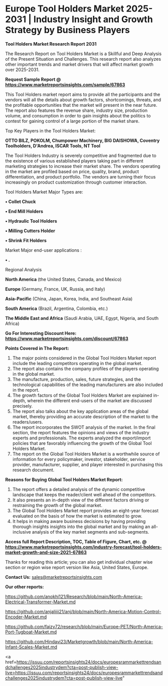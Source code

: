 # Europe Tool Holders Market 2025-2031 | Industry Insight and Growth Strategy by Business Players

<strong>Tool Holders Market Research Report 2031</strong>

The Research Report on Tool Holders Market is a Skillful and Deep Analysis of the Present Situation and Challenges. This research report also analyzes other important trends and market drivers that will affect market growth over 2025-2031.

<strong>Request Sample Report @ <a href=https://www.marketreportsinsights.com/sample/67863>https://www.marketreportsinsights.com/sample/67863</a></strong>

This Tool Holders market report aims to provide all the participants and the vendors will all the details about growth factors, shortcomings, threats, and the profitable opportunities that the market will present in the near future. The report also features the revenue share, industry size, production volume, and consumption in order to gain insights about the politics to contest for gaining control of a large portion of the market share.

Top Key Players in the Tool Holders Market:

<strong>OTTO BILZ, POKOLM, Chumpower Machinery, BIG DAISHOWA, Coventry Toolholders, D&#39;Andrea, ISCAR Tools, NT Tool</strong>

The Tool Holders Industry is severely competitive and fragmented due to the existence of various established players taking part in different marketing strategies to increase their market share. The vendors operating in the market are profiled based on price, quality, brand, product differentiation, and product portfolio. The vendors are turning their focus increasingly on product customization through customer interaction.

Tool Holders Market Major Types are:

<strong>• Collet Chuck

• End Mill Holders

• Hydraulic Tool Holders

• Milling Cutters Holder

• Shrink Fit Holders</strong>

Market Major end-user applications :

<strong>• .</strong>

Regional Analysis

</u><strong><b>North America</b></strong> (the United States, Canada, and Mexico)

<strong><b>Europe </b></strong>(Germany, France, UK, Russia, and Italy)

<strong><b>Asia-Pacific</b></strong> (China, Japan, Korea, India, and Southeast Asia)

<strong><b>South America</b></strong> (Brazil, Argentina, Colombia, etc.)

<strong><b>The Middle East and Africa</b></strong> (Saudi Arabia, UAE, Egypt, Nigeria, and South Africa)

<strong>Go For Interesting Discount Here: <a href=https://www.marketreportsinsights.com/discount/67863>https://www.marketreportsinsights.com/discount/67863</a></strong>

<strong>Points Covered in The Report:</strong>
<ol>
  <li>The major points considered in the Global Tool Holders Market report include the leading competitors operating in the global market.</li>
  <li>The report also contains the company profiles of the players operating in the global market.</li>
  <li>The manufacture, production, sales, future strategies, and the technological capabilities of the leading manufacturers are also included in the report.</li>
  <li>The growth factors of the Global Tool Holders Market are explained in-depth, wherein the different end-users of the market are discussed precisely.</li>
  <li>The report also talks about the key application areas of the global market, thereby providing an accurate description of the market to the readers/users.</li>
  <li>The report incorporates the SWOT analysis of the market. In the final section, the report features the opinions and views of the industry experts and professionals. The experts analyzed the export/import policies that are favorably influencing the growth of the Global Tool Holders Market.</li>
  <li>The report on the Global Tool Holders Market is a worthwhile source of information for every policymaker, investor, stakeholder, service provider, manufacturer, supplier, and player interested in purchasing this research document.</li>
</ol>
<strong>Reasons for Buying Global Tool Holders Market Report:</strong>

<ol>
  <li>The report offers a detailed analysis of the dynamic competitive landscape that keeps the reader/client well ahead of the competitors.</li>
  <li>It also presents an in-depth view of the different factors driving or restraining the growth of the global market.</li>
  <li>The Global Tool Holders Market report provides an eight-year forecast evaluated on the basis of how the market is estimated to grow.</li>
  <li>It helps in making aware business decisions by having providing thorough insights insights into the global market and by making an all-inclusive analysis of the key market segments and sub-segments.</li>
</ol>
<strong>Access full Report Description, TOC, Table of Figure, Chart, etc. @ <a href=https://www.marketreportsinsights.com/industry-forecast/tool-holders-market-growth-and-size-2021-67863>https://www.marketreportsinsights.com/industry-forecast/tool-holders-market-growth-and-size-2021-67863</a></strong>


Thanks for reading this article; you can also get individual chapter wise section or region wise report version like Asia, United States, Europe.

<strong>Contact Us:</strong>
sales@marketreportsinsights.com

<strong>Our other reports:</strong>

<a href=https://github.com/anokhi121/Research/blob/main/North-America-Electrical-Transformer-Market.md>https://github.com/anokhi121/Research/blob/main/North-America-Electrical-Transformer-Market.md</a>

<a href=https://github.com/anjaliiii21/anj/blob/main/North-America-Motion-Control-Encoder-Market.md>https://github.com/anjaliiii21/anj/blob/main/North-America-Motion-Control-Encoder-Market.md</a>

<a href=https://github.com/faizy72/research/blob/main/Europe-PET/North-America-Port-Tugboat-Market.md>https://github.com/faizy72/research/blob/main/Europe-PET/North-America-Port-Tugboat-Market.md</a>

<a href=https://github.com/Hindavi23/Marketgrowth/blob/main/North-America-Infant-Scales-Market.md>https://github.com/Hindavi23/Marketgrowth/blob/main/North-America-Infant-Scales-Market.md</a>

<a href=https://issuu.com/reportsinsights24/docs/europesrammarkettrendsandchallenges2025industrydem?cta=post-publish-view-live>https://issuu.com/reportsinsights24/docs/europesrammarkettrendsandchallenges2025industrydem?cta=post-publish-view-live</a>"

